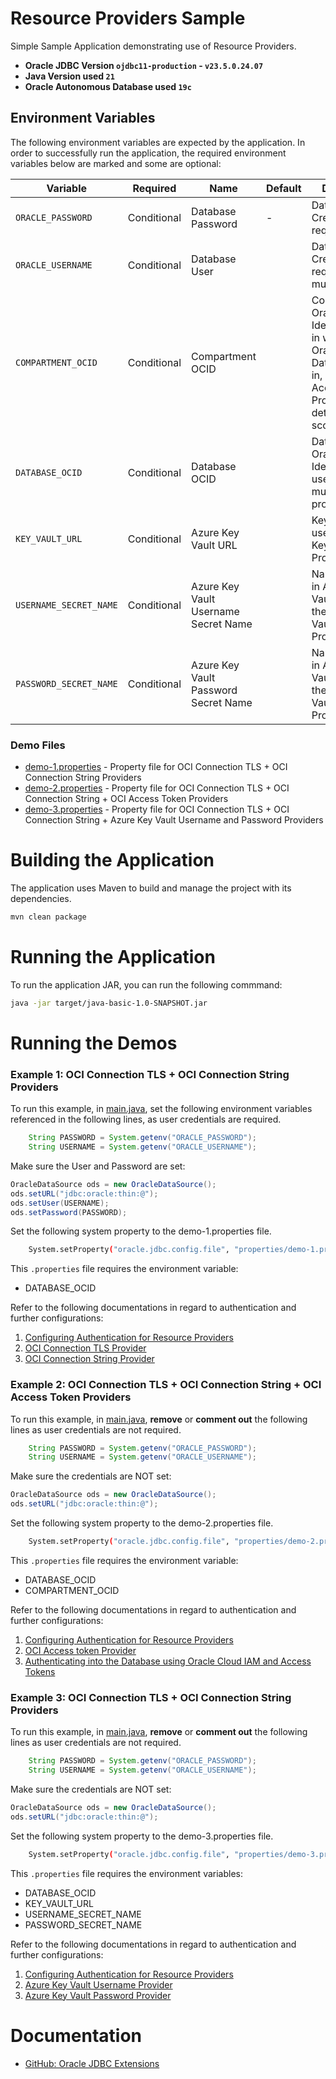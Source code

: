 # Resource Providers Sample

Simple Sample Application demonstrating use of Resource Providers.

- __Oracle JDBC Version `ojdbc11-production` - `v23.5.0.24.07`__
- __Java Version used `21`__
- __Oracle Autonomous Database used `19c`__

## Environment Variables
The following environment variables are expected by the application.
In order to successfully run the application, the required environment variables below are marked and some are optional:

| Variable               |  Required   | Name                                 | Default | Description                                                                                                                         |
|------------------------|:-----------:|--------------------------------------|---------|-------------------------------------------------------------------------------------------------------------------------------------|
| `ORACLE_PASSWORD`      | Conditional | Database Password                    | -       | Database Credential if required                                                                                                     |
| `ORACLE_USERNAME`      | Conditional | Database User                        |         | Database Credentials  if required, user must exist                                                                                  |
| `COMPARTMENT_OCID`     | Conditional | Compartment OCID                     |         | Compartment Oracle Cloud Identifier(OCID) in which the Oracle Database lives in, used by Access Token Provider in determining scope |
| `DATABASE_OCID`        | Conditional | Database OCID                        |         | Database Oracle Cloud Identifier(OCID), used by multiple providers                                                                  |
| `KEY_VAULT_URL`        | Conditional | Azure Key Vault URL                  |         | Key Vault URL used by Azure Key Vault Providers                                                                                     |
| `USERNAME_SECRET_NAME` | Conditional | Azure Key Vault Username Secret Name |         | Name of secret in Azure Key Vault used by the Azure Key Vault Username Providers                                                    |
| `PASSWORD_SECRET_NAME` | Conditional | Azure Key Vault Password Secret Name |         | Name of secret in Azure Key Vault used by the Azure Key Vault Password Providers                                                    |

### Demo Files
- [demo-1.properties](properties/demo-1.properties) - Property file for OCI Connection TLS + OCI Connection String Providers
- [demo-2.properties](properties/demo-2.properties) - Property file for OCI Connection TLS + OCI Connection String + OCI Access Token Providers
- [demo-3.properties](properties/demo-3.properties) - Property file for OCI Connection TLS + OCI Connection String + Azure Key Vault Username and Password Providers




# Building the Application
The application uses Maven to build and manage the project with its dependencies.
```bash
mvn clean package
```

# Running the Application
To run the application JAR, you can run the following commmand:
```bash
java -jar target/java-basic-1.0-SNAPSHOT.jar
```

# Running the Demos

### Example 1: OCI Connection TLS + OCI Connection String Providers

To run this example, in [main.java](src/main/java/org/oracle/Main.java), set the following environment variables
referenced in the following lines, as user credentials are required. 
```java
    String PASSWORD = System.getenv("ORACLE_PASSWORD");
    String USERNAME = System.getenv("ORACLE_USERNAME");
```
Make sure the User and Password are set:
```java
OracleDataSource ods = new OracleDataSource();
ods.setURL("jdbc:oracle:thin:@");
ods.setUser(USERNAME);
ods.setPassword(PASSWORD);
```
Set the following system property to the demo-1.properties file.
```bash
    System.setProperty("oracle.jdbc.config.file", "properties/demo-1.properties");
```

This `.properties` file requires the environment variable:
- DATABASE_OCID


Refer to the following documentations in regard to authentication and further configurations:
1. [Configuring Authentication for Resource Providers](https://github.com/oracle/ojdbc-extensions/blob/main/ojdbc-provider-oci/README.md#configuring-authentication-1)
2. [OCI Connection TLS Provider](https://github.com/oracle/ojdbc-extensions/blob/main/ojdbc-provider-oci/README.md#database-tls-provider)
3. [OCI Connection String Provider](https://github.com/oracle/ojdbc-extensions/blob/main/ojdbc-provider-oci/README.md#database-connection-string-provider)

### Example 2: OCI Connection TLS + OCI Connection String + OCI Access Token Providers

To run this example, in [main.java](src/main/java/org/oracle/Main.java), __remove__ or __comment out__ the following lines as user credentials are not required.
```java
    String PASSWORD = System.getenv("ORACLE_PASSWORD");
    String USERNAME = System.getenv("ORACLE_USERNAME");
```

Make sure the credentials are NOT set:
```java
OracleDataSource ods = new OracleDataSource();
ods.setURL("jdbc:oracle:thin:@");
```

Set the following system property to the demo-2.properties file.

```bash
    System.setProperty("oracle.jdbc.config.file", "properties/demo-2.properties");
```

This `.properties` file requires the environment variable:
- DATABASE_OCID
- COMPARTMENT_OCID


Refer to the following documentations in regard to authentication and further configurations:
1. [Configuring Authentication for Resource Providers](https://github.com/oracle/ojdbc-extensions/blob/main/ojdbc-provider-oci/README.md#configuring-authentication-1)
2. [OCI Access token Provider](https://github.com/oracle/ojdbc-extensions/blob/main/ojdbc-provider-oci/README.md#access-token-provider)
3. [Authenticating into the Database using Oracle Cloud IAM and Access Tokens](https://docs.oracle.com/en/cloud/paas/autonomous-database/serverless/adbsb/manage-users-iam.html)



### Example 3: OCI Connection TLS + OCI Connection String Providers

To run this example, in [main.java](src/main/java/org/oracle/Main.java),  __remove__ or __comment out__ the following lines as user credentials are not required.
```java
    String PASSWORD = System.getenv("ORACLE_PASSWORD");
    String USERNAME = System.getenv("ORACLE_USERNAME");
```

Make sure the credentials are NOT set:
```java
OracleDataSource ods = new OracleDataSource();
ods.setURL("jdbc:oracle:thin:@");
```

Set the following system property to the demo-3.properties file.

```bash
    System.setProperty("oracle.jdbc.config.file", "properties/demo-3.properties");
```

This `.properties` file requires the environment variables:
- DATABASE_OCID
- KEY_VAULT_URL
- USERNAME_SECRET_NAME
- PASSWORD_SECRET_NAME


Refer to the following documentations in regard to authentication and further configurations:
1. [Configuring Authentication for Resource Providers](https://github.com/oracle/ojdbc-extensions/blob/main/ojdbc-provider-oci/README.md#configuring-authentication-1)
2. [Azure Key Vault Username Provider](https://github.com/oracle/ojdbc-extensions/blob/main/ojdbc-provider-azure/README.md#key-vault-username-provider)
3. [Azure Key Vault Password Provider](https://github.com/oracle/ojdbc-extensions/blob/main/ojdbc-provider-azure/README.md#key-vault-password-provider)

# Documentation
- [GitHub: Oracle JDBC Extensions](https://github.com/oracle/ojdbc-extensions/tree/main)


